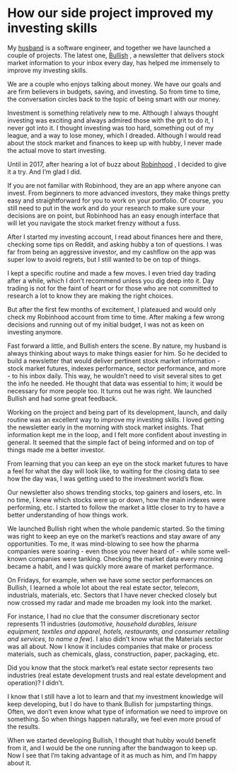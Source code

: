 # How our side project improved my investing skills

My  [husband](https://eduardosasso.co/)  is a software engineer, and together we have launched a couple of projects. The latest one,  [Bullish](https://bullish.email/) , a newsletter that delivers stock market information to your inbox every day, has helped me immensely to improve my investing skills. 


We are a couple who enjoys talking about money. We have our goals and are firm believers in budgets, saving, and investing. So from time to time, the conversation circles back to the topic of being smart with our money. 


Investment is something relatively new to me. Although I always thought investing was exciting and always admired those with the grit to do it, I never got into it. I thought investing was too hard, something out of my league, and a way to lose money, which I dreaded. Although I would read about the stock market and finances to keep up with hubby, I never made the actual move to start investing. 


Until in 2017, after hearing a lot of buzz about  [Robinhood](https://join.robinhood.com/eduardm29) , I decided to give it a try. And I’m glad I did. 


If you are not familiar with Robinhood, they are an app where anyone can invest. From beginners to more advanced investors, they make things pretty easy and straightforward for you to work on your portfolio. Of course, you still need to put in the work and do your research to make sure your decisions are on point, but Robinhood has an easy enough interface that will let you navigate the stock market frenzy without a fuss. 


After I started my investing account, I read about finances here and there, checking some tips on Reddit, and asking hubby a ton of questions. I was far from being an aggressive investor, and my cashflow on the app was super low to avoid regrets, but I still wanted to be on top of things. 


I kept a specific routine and made a few moves. I even tried day trading after a while, which I don’t recommend unless you dig deep into it. Day trading is not for the faint of heart or for those who are not committed to research a lot to know they are making the right choices.


But after the first few months of excitement, I plateaued and would only check my Robinhood account from time to time. After making a few wrong decisions and running out of my initial budget, I was not as keen on investing anymore.


Fast forward a little, and Bullish enters the scene. By nature, my husband is always thinking about ways to make things easier for him. So he decided to build a newsletter that would deliver pertinent stock market information - stock market futures, indexes performance, sector performance, and more - to his inbox daily. This way, he wouldn’t need to visit several sites to get the info he needed. He thought that data was essential to him; it would be necessary for more people too. It turns out he was right. We launched Bullish and had some great feedback.  


Working on the project and being part of its development, launch, and daily routine was an excellent way to improve my investing skills. I loved getting the newsletter early in the morning with stock market insights. That information kept me in the loop, and I felt more confident about investing in general. It seemed that the simple fact of being informed and on top of things made me a better investor. 


From learning that you can keep an eye on the stock market futures to have a feel for what the day will look like, to waiting for the closing data to see how the day was, I was getting used to the investment world’s flow.


Our newsletter also shows trending stocks, top gainers and losers, etc. In no time, I knew which stocks were up or down, how the main indexes were performing, etc. I started to follow the market a little closer to try to have a better understanding of how things work. 


We launched Bullish right when the whole pandemic started. So the timing was right to keep an eye on the market’s reactions and stay aware of any opportunities. To me, it was mind-blowing to see how the pharma companies were soaring - even those you never heard of - while some well-known companies were tanking. Checking the market data every morning became a habit, and I was quickly more aware of market performance. 


On Fridays, for example, when we have some sector performances on Bullish, I learned a whole lot about the real estate sector, telecom, industrials, materials, etc. Sectors that I have never checked closely but now crossed my radar and made me broaden my look into the market. 


For instance, I had no clue that the consumer discretionary sector represents 11 industries (*automotive, household durables, leisure equipment, textiles and apparel, hotels, restaurants, and consumer retailing and services, to name a few*). I also didn’t know what the Materials sector was all about. Now I know it includes companies that make or process materials, such as chemicals, glass, construction, paper, packaging, etc.


Did you know that the stock market’s real estate sector represents two industries (real estate development trusts and real estate development and operation)? I didn’t. 


I know that I still have a lot to learn and that my investment knowledge will keep developing, but I do have to thank Bullish for jumpstarting things. Often, we don’t even know what type of information we need to improve on something. So when things happen naturally, we feel even more proud of the results. 


When we started developing Bullish, I thought that hubby would benefit from it, and I would be the one running after the bandwagon to keep up. Now I see that I’m taking advantage of it as much as him, and I’m happy about it. 
